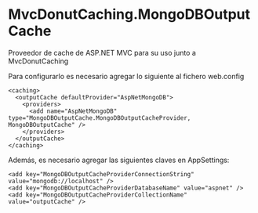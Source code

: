 MvcDonutCaching.MongoDBOutputCache
==================================

Proveedor de cache de ASP.NET MVC para su uso junto a MvcDonutCaching

Para configurarlo es necesario agregar lo siguiente al fichero web.config

    <caching>
      <outputCache defaultProvider="AspNetMongoDB">
        <providers>
          <add name="AspNetMongoDB" type="MongoDBOutputCache.MongoDBOutputCacheProvider, MongoDBOutputCache" />
        </providers>
      </outputCache>
    </caching>

Además, es necesario agregar las siguientes claves en AppSettings:

    <add key="MongoDBOutputCacheProviderConnectionString" value="mongodb://localhost" />
    <add key="MongoDBOutputCacheProviderDatabaseName" value="aspnet" />
    <add key="MongoDBOutputCacheProviderCollectionName" value="outputCache" />